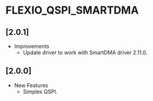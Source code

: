 # FLEXIO_QSPI_SMARTDMA

## [2.0.1]

- Improvements
  - Update driver to work with SmartDMA driver 2.11.0.

## [2.0.0]

- New Features
  - Simplex QSPI.
